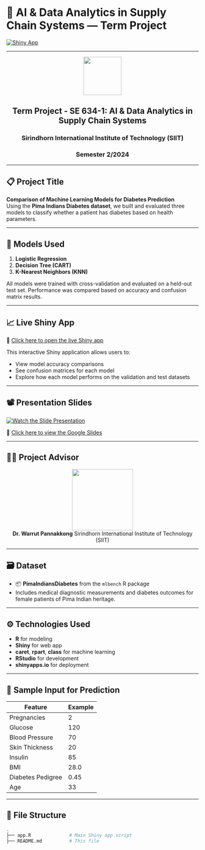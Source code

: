 # 🧠 AI & Data Analytics in Supply Chain Systems — Term Project

[![Shiny App](https://img.shields.io/badge/Shiny-Running-green?logo=R)](https://xikr3m-bi2f.shinyapps.io/aishiny/)

---

<div align="center">

<img src="https://admissions.siit.tu.ac.th/wp-content/uploads/2023/06/cropped-TU-SIIT1992-01.png" height="100"/>

## Term Project - SE 634-1: AI & Data Analytics in Supply Chain Systems  
### Sirindhorn International Institute of Technology (SIIT)  
### Semester 2/2024  

</div>

---

## 📋 Project Title

**Comparison of Machine Learning Models for Diabetes Prediction**  
Using the **Pima Indians Diabetes dataset**, we built and evaluated three models to classify whether a patient has diabetes based on health parameters.

---

## 🧪 Models Used

1. **Logistic Regression**
2. **Decision Tree (CART)**
3. **K-Nearest Neighbors (KNN)**

All models were trained with cross-validation and evaluated on a held-out test set. Performance was compared based on accuracy and confusion matrix results.

---

## 📈 Live Shiny App

🔗 [Click here to open the live Shiny app](https://xikr3m-bi2f.shinyapps.io/appnew/)

This interactive Shiny application allows users to:

- View model accuracy comparisons  
- See confusion matrices for each model  
- Explore how each model performs on the validation and test datasets

---

## 📽 Presentation Slides

[![Watch the Slide Presentation](https://img.icons8.com/fluency/240/google-slides.png)](https://docs.google.com/presentation/d/1CVNz_oO8mTWUG5y83-FmOx8AdnsXsKkR6b8dLRw_U4U/edit?usp=sharing)

🔗 [Click here to view the Google Slides](https://docs.google.com/presentation/d/1CVNz_oO8mTWUG5y83-FmOx8AdnsXsKkR6b8dLRw_U4U/edit?usp=sharing)

---

## 👨‍🏫 Project Advisor

<div align="center">
<img src="https://drive.google.com/uc?export=view&id=16ebl13r_yph1SOclCfOy0EF3btFdpffO" height="160"/>
<br/>
<b>Dr. Warrut Pannakkong</b>  
Sirindhorn International Institute of Technology (SIIT)  
</div>

---

## 🗃 Dataset

- 📦 **PimaIndiansDiabetes** from the `mlbench` R package  
- Includes medical diagnostic measurements and diabetes outcomes for female patients of Pima Indian heritage.

---

## ⚙️ Technologies Used

- **R** for modeling  
- **Shiny** for web app  
- **caret**, **rpart**, **class** for machine learning  
- **RStudio** for development  
- **shinyapps.io** for deployment  

---

## 🧪 Sample Input for Prediction

| Feature              | Example |
|----------------------|---------|
| Pregnancies          | 2       |
| Glucose              | 120     |
| Blood Pressure       | 70      |
| Skin Thickness       | 20      |
| Insulin              | 85      |
| BMI                  | 28.0    |
| Diabetes Pedigree    | 0.45    |
| Age                  | 33      |

---

## 📁 File Structure

```bash
.
├── app.R              # Main Shiny app script
├── README.md          # This file


